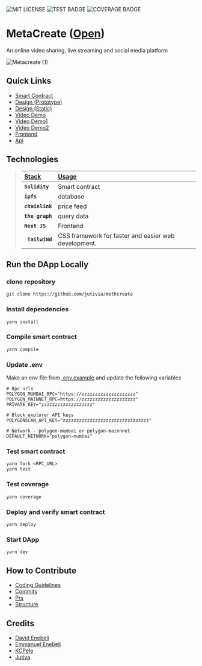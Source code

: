 ![MIT LICENSE](https://badgen.net//badge/license/MIT/green) ![TEST BADGE](https://img.shields.io/badge/Test%3F-PASSING-green.svg) ![COVERAGE BADGE](https://img.shields.io/badge/Coverage%3F-97.14-green.svg)

# MetaCreate ([Open](https://methcreate-client.vercel.app/))

<p align="justify">
An online video sharing, live streaming and social media platform
</p>

![Metacreate (1)](https://user-images.githubusercontent.com/76119744/205514424-31bc505b-d944-4800-943c-9fa4a5141763.png)

## Quick Links

- [Smart Contract](https://mumbai.polygonscan.com/address/0x007fF1Fc2709f6eCedAB3021804f0C330c83eA72#code)
- [Design (Prototype)](https://www.figma.com/proto/Jndsu86Dt4QeefBEdPlI5z/UI-screens?node-id=168%3A16666&scaling=scale-down-width&page-id=1%3A4&starting-point-node-id=168%3A16666)
- [Design (Static)](https://www.figma.com/file/Jndsu86Dt4QeefBEdPlI5z/UI-screens?node-id=1%3A4&t=CQKrpaTwpeuRz6V6-3)
- [Video Demo](https://www.loom.com/share/fd1937f323ec447cab83191466aa75d7)
- [Video Demo1](https://www.loom.com/share/ee67b7e5e8ee453e990a5a699933c3a4)
- [Video Demo2](https://www.loom.com/share/c178f696eb004d3d90a62f7bd8fa80b2)
- [Frontend](https://methcreate-client.vercel.app/)
- [Api](https://video-api-08tf.onrender.com/)

## Technologies

> | <b><u>Stack</u></b> | <b><u>Usage</u></b>                                  |
> | :------------------ | :--------------------------------------------------- |
> | **`Solidity`**      | Smart contract                                       |
> | **`ipfs`**          | database                                             |
> | **`chainlink`**     | price feed                                           |
> | **`the graph`**     | query data                                           |
> | **`Next JS`**       | Frontend                                             |
> | **` TailwiNd`**     | CSS framework for faster and easier web development. |

## Run the DApp Locally

### clone repository

```
git clone https://github.com/jutivia/methcreate
```

### Install dependencies

```
yarn install
```

### Compile smart contract

```
yarn compile
```

### Update .env

Make an env file from [.env.example](packages/hardhat/.env.example)
and update the following variables

```
# Rpc urls
POLYGON_MUMBAI_RPC="https://zzzzzzzzzzzzzzzzzzzz"
POLYGON_MAINNET_RPC=https://zzzzzzzzzzzzzzzzzzzz"
PRIVATE_KEY="zzzzzzzzzzzzzzzzzzz"

# Block explorer API keys
POLYGONSCAN_API_KEY="zzzzzzzzzzzzzzzzzzzzzzzzzzzzzzzz"

# Network - polygon-mumbai or polygon-mainnnet
DEFAULT_NETWORK="polygon-mumbai"
```

### Test smart contract

```
yarn fork <RPC_URL>
yarn test
```

### Test coverage

```
yarn coverage
```

### Deploy and verify smart contract

```
yarn deploy
```

### Start DApp

```
yarn dev
```

## How to Contribute

- [Coding Guidelines](CONTRIBUTIONS/CODING_GUIDELINES.md)
- [Commits](CONTRIBUTIONS/COMMITS.md)
- [Prs](CONTRIBUTIONS/PRs.md)
- [Structure](CONTRIBUTIONS/STRUCTURE.md)

## Credits

- [David Enebeli](https://github.com/havidtech)
- [Emmanuel Enebeli ](https://github.com/EnebeliEmmanuel)
- [KCPele](https://github.com/KcPele)
- [Jutiva](https://github.com/jutivia)
